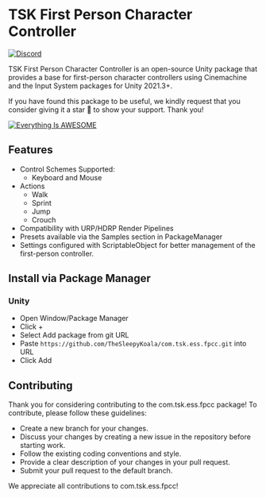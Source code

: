 # TSK First Person Character Controller

[![Discord](https://img.shields.io/discord/1106106269837819914?color=D1495B&logo=discord&logoColor=FFFFFF&style=flat)](https://discord.gg/VU8EhUY7bX)

TSK First Person Character Controller is an open-source Unity package that provides a base for first-person character controllers using Cinemachine and the Input System packages for Unity 2021.3+.  

If you have found this package to be useful, we kindly request that you consider giving it a star 🌟 to show your support. Thank you!

[![Everything Is AWESOME](https://i.ytimg.com/vi_webp/rPUzhKfpvPg/maxresdefault.webp)](https://youtu.be/rPUzhKfpvPg)

## Features

- Control Schemes Supported:
  - Keyboard and Mouse
- Actions
  - Walk
  - Sprint
  - Jump
  - Crouch
- Compatibility with URP/HDRP Render Pipelines
- Presets available via the Samples section in PackageManager
- Settings configured with ScriptableObject for better management of the first-person controller.

## Install via Package Manager

### Unity

- Open Window/Package Manager
- Click +
- Select Add package from git URL
- Paste `https://github.com/TheSleepyKoala/com.tsk.ess.fpcc.git` into URL
- Click Add

## Contributing

Thank you for considering contributing to the com.tsk.ess.fpcc package! To contribute, please follow these guidelines:

- Create a new branch for your changes.
- Discuss your changes by creating a new issue in the repository before starting work.
- Follow the existing coding conventions and style.
- Provide a clear description of your changes in your pull request.
- Submit your pull request to the default branch.

We appreciate all contributions to com.tsk.ess.fpcc!
